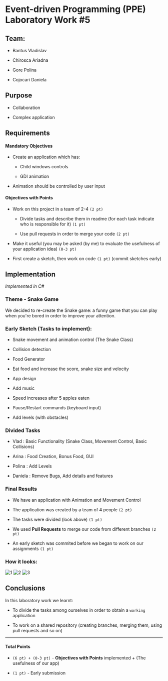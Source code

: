 # Event-driven Programming (PPE) Laboratory Work #5


## Team:

- Bantus Vladislav

- Chirosca Ariadna

- Gore Polina

- Cojocari Daniela


## Purpose

- Collaboration

- Complex application


## Requirements

#### Mandatory Objectives

- Create an application which has:
  
   + Child windows controls
  
   + GDI animation
  
- Animation should be controlled by user input


#### Objectives with Points

- Work on this project in a team of 2-4 `(2 pt)`

   + Divide tasks and describe them in readme (for each task indicate who is responsible for it) `(1 pt)`
   
   + Use pull requests in order to merge your code `(2 pt)`

- Make it useful (you may be asked (by me) to evaluate the usefulness of your application idea) `(0-3 pt)`

- First create a sketch, then work on code `(1 pt)` (commit sketches early)


## Implementation

_Implemented in C#_

### Theme - Snake Game

We decided to re-create the Snake game: a funny game that you can play when you're bored in order to improve your attention.

### Early Sketch (Tasks to implement):

- Snake movement and animation control (The Snake Class)

- Collision detection

- Food Generator

- Eat food and increase the score, snake size and velocity

- App design

- Add music

- Speed increases after 5 apples eaten

- Pause/Restart commands (keyboard input)

- Add levels (with obstacles)

### Divided Tasks

- Vlad : Basic Functionality (Snake Class, Movement Control, Basic Collisions)

- Arina : Food Creation, Bonus Food, GUI

- Polina : Add Levels

- Daniela : Remove Bugs, Add details and features


### Final Results

- We have an application with Animation and Movement Control

- The application was created by a team of 4 people `(2 pt)`

- The tasks were divided (look above) `(1 pt)`

- We used __Pull Requests__ to merge our code from different branches `(2 pt)`

- An early sketch was commited before we began to work on our assignments `(1 pt)`

### How it looks:

![1](https://user-images.githubusercontent.com/22482507/38781206-67a8fbe8-40ea-11e8-8d81-397e01e3e6bf.PNG)
![2](https://user-images.githubusercontent.com/22482507/38781207-67c422b0-40ea-11e8-9b81-64486be43e01.PNG)
![3](https://user-images.githubusercontent.com/22482507/38781205-678e048c-40ea-11e8-8aea-f16f844cbd1e.PNG)


## Conclusions

In this laboratory work we learnt:

- To divide the tasks among ourselves in order to obtain a `working` application

- To work on a shared repository (creating branches, merging them, using pull requests and so on)

----

#### Total Points

- `(6 pt) + (0-3 pt)` - __Objectives with Points__ implemented + (The usefulness of our app)

- `(1 pt)` - Early submission
  
